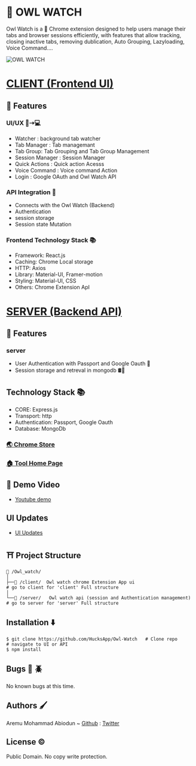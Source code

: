 #  🦉 OWL WATCH  
Owl Watch is a  🧩 Chrome extension designed to help users manage their tabs and browser sessions efficiently, with features that allow tracking, closing inactive tabs, removing dublication, Auto Grouping, Lazyloading, Voice Command....

![OWL WATCH](https://github.com/user-attachments/assets/dff2ca9d-0d7e-4579-b427-6bdb205ef769)
# [CLIENT  (Frontend UI)](./client) 
## 🧰 Features
### UI/UX 📱⇢💻

* Watcher : background tab watcher
* Tab Manager : Tab managemant
* Tab Group: Tab Grouping and Tab Group Management
* Session Manager : Session Manager
* Quick Actions : Quick action Acesss
* Voice Command : Voice command Action
* Login : Google OAuth and Owl Watch API
### API Integration 🚀
- Connects with the Owl Watch (Backend)
- Authentication
- session storage
- Session state Mutation
### Frontend Technology Stack 📚
* Framework: React.js
* Caching: Chrome Local storage
* HTTP: Axios
* Library: Material-UI, Framer-motion
* Styling: Material-UI, CSS
* Others: Chrome Extension ApI

#  [SERVER (Backend API)](./server)
## 🧰 Features
### server
  - User Authentication with Passport and Google Oauth 🔐
  - Session storage and retreval in mongodb 🛢🔄
## Technology Stack 📚
- CORE: Express.js
- Transport: http
- Authentication: Passport, Google Oauth
- Database: MongoDb

### [🌏 Chrome Store](https://chromewebstore.google.com/detail/owl-watch/kbapldbpbefgjacojlmapleidhcmjfmc?authuser=0&hl=en-GB)
### [🏠 Tool Home Page](https://owl-watch-438019.uc.r.appspot.com/)

## 🎥 Demo Video
*  [Youtube demo](https://www.youtube.com/watch?v=vmEDoCKFEvg "owl_watch")
## UI Updates
* [UI Updates](https://drive.google.com/file/d/1EgIq9iFjR_B1EOv-OxItR1Mm6qxPQlxb/view?usp=sharing)




## ⛩ Project Structure
```
📁 /Owl_watch/
│
├──📁 /client/  Owl watch chrome Extension App ui                        # go to client for 'client' Full structure                              
│     
└──📁 /server/   Owl watch api (session and Authentication management)   # go to server for 'server' Full structure      
```

## Installation ⬇️
```
$ git clone https://github.com/HucksApp/Owl-Watch   # Clone repo
# navigate to UI or API 
$ npm install    
```

## Bugs 🐛 🪲
No known bugs at this time. 

## Authors 🖌
Aremu Mohammad Abiodun ~ [Github](https://github.com/Hucksapp) : [Twitter](https://twitter.com/hucks_jake)  

## License ©
Public Domain. No copy write protection. 
